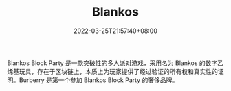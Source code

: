 ﻿---
weight: 
title: "Blankos"
description: "Blankos Block Party 是一款突破性的多人派对游戏，采用名为 Blankos 的数字乙烯基玩具，存在于区块链上，本质上为玩家提供了经过验证的所有权和真实性的证明。Burberry 是第一个参加 Blankos Block Party 的奢侈品牌。"
date: 2022-03-25T21:57:40+08:00
lastmod: 2022-03-25T16:45:40+08:00
draft: false
authors: ["Metabd"]
featuredImage: "82.png"
link: "https://blankos.com/#error=login_required&state=eeda8f8e-ea57-4d7b-8842-11711a8e8aad"
tags: ["Blankos","NFT游戏"]
categories: ["navigation"]
navigation: ["NFT游戏"]
lightgallery: true
toc: true
pinned: false
recommend: false
recommend1: false
---
Blankos Block Party 是一款突破性的多人派对游戏，采用名为 Blankos 的数字乙烯基玩具，存在于区块链上，本质上为玩家提供了经过验证的所有权和真实性的证明。Burberry 是第一个参加 Blankos Block Party 的奢侈品牌。
